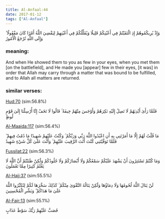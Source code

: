 ```yaml
---
title: Al-Anfaal:44
date: 2017-01-12
tags: ["Al-Anfaal"]
---
```

وَإِذْ يُرِيكُمُوهُمْ إِذِ الْتَقَيْتُمْ فِي أَعْيُنِكُمْ قَلِيلًا وَيُقَلِّلُكُمْ فِي أَعْيُنِهِمْ لِيَقْضِيَ اللَّهُ أَمْرًا كَانَ مَفْعُولًا ۗ وَإِلَى اللَّهِ تُرْجَعُ الْأُمُورُ
### meaning: 
And when He showed them to you as few in your eyes, when you met them [on the battlefield], and He made you [appear] few in their eyes, [it was] in order that Allah may carry through a matter that was bound to be fulfilled, and to Allah all matters are returned.
### similar verses: 

[Hud:70](/11/70) (sim:56.8%)

فَلَمَّا رَأَىٰ أَيْدِيَهُمْ لَا تَصِلُ إِلَيْهِ نَكِرَهُمْ وَأَوْجَسَ مِنْهُمْ خِيفَةً ۚ قَالُوا لَا تَخَفْ إِنَّا أُرْسِلْنَا إِلَىٰ قَوْمِ لُوطٍ

[Al-Maaida:117](/5/117) (sim:56.4%)

مَا قُلْتُ لَهُمْ إِلَّا مَا أَمَرْتَنِي بِهِ أَنِ اعْبُدُوا اللَّهَ رَبِّي وَرَبَّكُمْ ۚ وَكُنْتُ عَلَيْهِمْ شَهِيدًا مَا دُمْتُ فِيهِمْ ۖ فَلَمَّا تَوَفَّيْتَنِي كُنْتَ أَنْتَ الرَّقِيبَ عَلَيْهِمْ ۚ وَأَنْتَ عَلَىٰ كُلِّ شَيْءٍ شَهِيدٌ

[Fussilat:22](/41/22) (sim:56.3%)

وَمَا كُنْتُمْ تَسْتَتِرُونَ أَنْ يَشْهَدَ عَلَيْكُمْ سَمْعُكُمْ وَلَا أَبْصَارُكُمْ وَلَا جُلُودُكُمْ وَلَٰكِنْ ظَنَنْتُمْ أَنَّ اللَّهَ لَا يَعْلَمُ كَثِيرًا مِمَّا تَعْمَلُونَ

[Al-Hajj:37](/22/37) (sim:55.5%)

لَنْ يَنَالَ اللَّهَ لُحُومُهَا وَلَا دِمَاؤُهَا وَلَٰكِنْ يَنَالُهُ التَّقْوَىٰ مِنْكُمْ ۚ كَذَٰلِكَ سَخَّرَهَا لَكُمْ لِتُكَبِّرُوا اللَّهَ عَلَىٰ مَا هَدَاكُمْ ۗ وَبَشِّرِ الْمُحْسِنِينَ

[Al-Fajr:13](/89/13) (sim:55.1%)

فَصَبَّ عَلَيْهِمْ رَبُّكَ سَوْطَ عَذَابٍ
